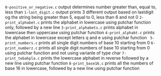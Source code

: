 `0-positive_or_negative.c` output determines number greater than, equal to, less than 
`1-last_digit.c` output prints 3 different output based on lastdigit og the string being greater than 5, equal to 0, less than 6 and not 0
`2-print_alphabet.c` prints the alphabet in lowercase using putchar function only, followed by a new line
`3-print_alphabets.c` prints alphabet in lowercase then uppercase using putchar function
`4-print_alphabt.c` prints the alphabet in lowercase except letters q and e using putchar function
` 5-print_numbers.c` prints all single digit numbers of base 10 starting from 0
`6-print_numberz.c` prints all single digit numbers of base 10 starting from 0 using putchar function and not using varianle of type char
`7-print_tebahpla.c` prints the lowercase alphabet in reverse followed by a new line using putchar function
`8-print_base16.c` prints all the numbers of base 16 in lowercase, followed by a new line using putchar function

